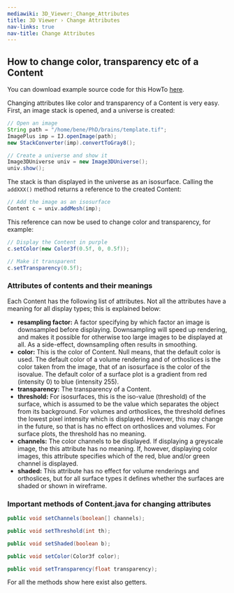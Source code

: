 ```yaml
---
mediawiki: 3D_Viewer:_Change_Attributes
title: 3D Viewer › Change Attributes
nav-links: true
nav-title: Change Attributes
---
```


## How to change color, transparency etc of a Content

You can download example source code for this HowTo [here](/plugins/3d-viewer/example-code).

Changing attributes like color and transparency of a Content is very easy. First, an image stack is opened, and a universe is created:

```java
// Open an image
String path = "/home/bene/PhD/brains/template.tif";
ImagePlus imp = IJ.openImage(path);
new StackConverter(imp).convertToGray8();

// Create a universe and show it
Image3DUniverse univ = new Image3DUniverse();
univ.show();
```

The stack is than displayed in the universe as an isosurface. Calling the `addXXX()` method returns a reference to the created Content:

```java
// Add the image as an isosurface
Content c = univ.addMesh(imp);
```
This reference can now be used to change color and transparency, for example:

```java
// Display the Content in purple
c.setColor(new Color3f(0.5f, 0, 0.5f));

// Make it transparent
c.setTransparency(0.5f);
```

### Attributes of contents and their meanings

Each Content has the following list of attributes. Not all the attributes have a meaning for all display types; this is explained below:

-   **resampling factor:** A factor specifying by which factor an image is downsampled before displaying. Downsampling will speed up rendering, and makes it possible for otherwise too large images to be displayed at all. As a side-effect, downsampling often results in smoothing.
-   **color:** This is the color of Content. Null means, that the default color is used. The default color of a volume rendering and of orthoslices is the color taken from the image, that of an isosurface is the color of the isovalue. The default color of a surface plot is a gradient from red (intensity 0) to blue (intensity 255).
-   **transparency:** The transparency of a Content.
-   **threshold:** For isosurfaces, this is the iso-value (threshold) of the surface, which is assumed to be the value which separates the object from its background. For volumes and orthoslices, the threshold defines the lowest pixel intensity which is displayed. However, this may change in the future, so that is has no effect on orthoslices and volumes. For surface plots, the threshold has no meaning.
-   **channels:** The color channels to be displayed. If displaying a greyscale image, the this attribute has no meaning. If, however, displaying color images, this attribute specifies which of the red, blue and/or green channel is displayed.
-   **shaded:** This attribute has no effect for volume renderings and orthoslices, but for all surface types it defines whether the surfaces are shaded or shown in wireframe.

### Important methods of Content.java for changing attributes

```java
public void setChannels(boolean[] channels);

public void setThreshold(int th);

public void setShaded(boolean b); 

public void setColor(Color3f color); 

public void setTransparency(float transparency);
```

For all the methods show here exist also getters.
